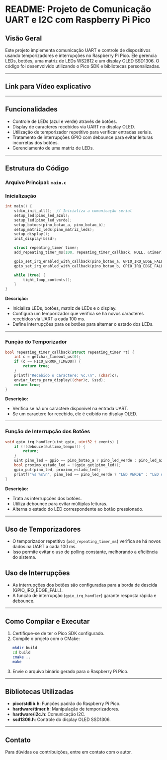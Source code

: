 # README: Projeto de Comunicação UART e I2C com Raspberry Pi Pico

## Visão Geral
Este projeto implementa comunicação UART e controle de dispositivos usando temporizadores e interrupções no Raspberry Pi Pico. Ele gerencia LEDs, botões, uma matriz de LEDs WS2812 e um display OLED SSD1306. O código foi desenvolvido utilizando o Pico SDK e bibliotecas personalizadas.

---

## Link para Vídeo explicativo
---

## Funcionalidades
- Controle de LEDs (azul e verde) através de botões.
- Display de caracteres recebidos via UART no display OLED.
- Utilização de temporizador repetitivo para verificar entradas seriais.
- Tratamento de interrupções GPIO com debounce para evitar leituras incorretas dos botões.
- Gerenciamento de uma matriz de LEDs.

---

## Estrutura do Código
### Arquivo Principal: `main.c`

### Inicialização
```c
int main() {
    stdio_init_all();  // Inicializa a comunicação serial
    setup_led(pino_led_azul);
    setup_led(pino_led_verde);
    setup_botoes(pino_botao_a, pino_botao_b);
    setup_matriz_leds(pino_matriz_leds);
    setup_display();
    init_display(&ssd);

    struct repeating_timer timer;
    add_repeating_timer_ms(100, repeating_timer_callback, NULL, &timer);

    gpio_set_irq_enabled_with_callback(pino_botao_a, GPIO_IRQ_EDGE_FALL, true, &gpio_irq_handler);
    gpio_set_irq_enabled_with_callback(pino_botao_b, GPIO_IRQ_EDGE_FALL, true, &gpio_irq_handler);

    while (true) {
        tight_loop_contents();
    }
}
```
**Descrição:**
- Inicializa LEDs, botões, matriz de LEDs e o display.
- Configura um temporizador que verifica se há novos caracteres recebidos via UART a cada 100 ms.
- Define interrupções para os botões para alternar o estado dos LEDs.

---

### Função do Temporizador
```c
bool repeating_timer_callback(struct repeating_timer *t) {
    int c = getchar_timeout_us(0);
    if (c == PICO_ERROR_TIMEOUT) {
        return true;
    }
    printf("Recebido o caractere: %c.\n", (char)c);
    enviar_letra_para_display((char)c, &ssd);
    return true;
}
```
**Descrição:**
- Verifica se há um caractere disponível na entrada UART.
- Se um caractere for recebido, ele é exibido no display OLED.

---

### Função de Interrupção dos Botões
```c
void gpio_irq_handler(uint gpio, uint32_t events) {
    if (!(debouce(&ultimo_tempo))) {
        return;
    }
    uint pino_led = gpio == pino_botao_a ? pino_led_verde : pino_led_azul;
    bool proximo_estado_led = !(gpio_get(pino_led));
    gpio_put(pino_led, proximo_estado_led);
    printf("%s %s\n", pino_led == pino_led_verde ? "LED VERDE" : "LED AZUL", proximo_estado_led ? "LIGADO" : "DESLIGADO");
}
```
**Descrição:**
- Trata as interrupções dos botões.
- Utiliza debounce para evitar múltiplas leituras.
- Alterna o estado do LED correspondente ao botão pressionado.

---

## Uso de Temporizadores
- O temporizador repetitivo (`add_repeating_timer_ms`) verifica se há novos dados na UART a cada 100 ms.
- Isso permite evitar o uso de polling constante, melhorando a eficiência do sistema.

## Uso de Interrupções
- As interrupções dos botões são configuradas para a borda de descida (GPIO_IRQ_EDGE_FALL).
- A função de interrupção (`gpio_irq_handler`) garante resposta rápida e debounce.

---

## Como Compilar e Executar
1. Certifique-se de ter o Pico SDK configurado.
2. Compile o projeto com o CMake:
   ```sh
   mkdir build
   cd build
   cmake ..
   make
   ```
3. Envie o arquivo binário gerado para o Raspberry Pi Pico.

---

## Bibliotecas Utilizadas
- **pico/stdlib.h**: Funções padrão do Raspberry Pi Pico.
- **hardware/timer.h**: Manipulação de temporizadores.
- **hardware/i2c.h**: Comunicação I2C.
- **ssd1306.h**: Controle do display OLED SSD1306.

---

## Contato
Para dúvidas ou contribuições, entre em contato com o autor.


